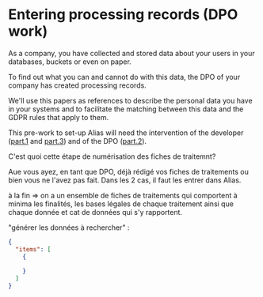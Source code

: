 # Entering processing records (DPO work)

As a company, you have collected and stored data about your users in your databases, buckets or even on paper. 

To find out what you can and cannot do with this data, the DPO of your company has created processing records.

We'll use this papers as references to describe the personal data you have in your systems and to facilitate the matching between this data and the GDPR rules that apply to them.

This pre-work to set-up Alias will need the intervention of the developer ([part.1](#describing-data-models-developer-work) and [part.3]()) and of the DPO ([part.2](#mapping-data-models-to-processing-records-dpo-work)).

C'est quoi cette étape de numérisation des fiches de traitemnt?

Aue vous ayez, en tant que DPO, déjà rédigé vos fiches de traitements ou bien vous ne l'avez pas fait. Dans les 2 cas, il faut les entrer dans Alias. 




à la fin => on a un ensemble de fiches de traitements qui comportent à minima les finalités, les bases légales de chaque traitement ainsi que chaque donnée et cat de données qui s'y rapportent. 

"générer les données à rechercher" :

```json
{
  "items": [
    {
      
    }
  ]
}
```

